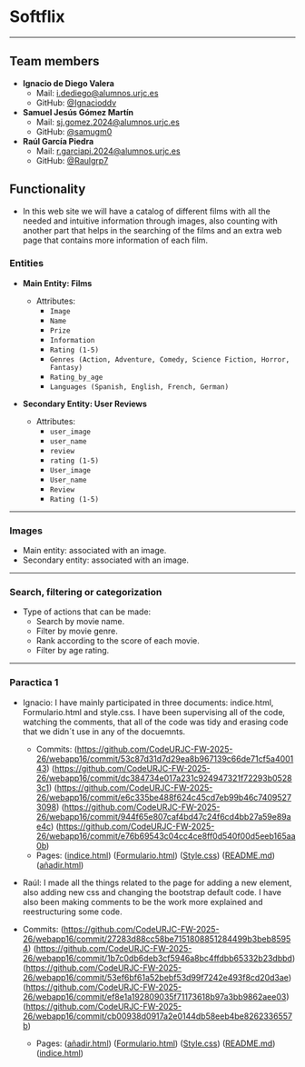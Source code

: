 #  Softflix
---
##  Team members 
- **Ignacio de Diego Valera**  
  -  Mail: i.dediego@alumnos.urjc.es  
  -  GitHub: [@Ignacioddv](https://github.com/Ignacioddv)
- **Samuel Jesús Gómez Martín**  
  -  Mail: sj.gomez.2024@alumnos.urjc.es  
  -  GitHub: [@samugm0](https://github.com/samugm0)
- **Raúl García Piedra**  
  -  Mail: r.garciapi.2024@alumnos.urjc.es  
  -  GitHub: [@Raulgrp7](https://github.com/Raulgrp7)
##  Functionality
- In this web site we will have a catalog of different films with all the  needed and intuitive information through images, also counting with another part that helps  in the searching of the films and an extra web page that contains more information of each film.
###  Entities
- **Main Entity: Films**  
  - Attributes: 
    - `Image`  
    - `Name`  
    - `Prize`
    - `Information`
    - `Rating (1-5)`
    - `Genres (Action, Adventure, Comedy, Science Fiction, Horror, Fantasy)`
    - `Rating_by_age`
    - `Languages (Spanish, English, French, German)`

- **Secondary Entity: User Reviews**  
  - Attributes:   
    - `user_image`  
    - `user_name`
    - `review`
    - `rating (1-5)`
    - `User_image`  
    - `User_name`
    - `Review`
    - `Rating (1-5)`

---

###  Images
- Main entity: associated with an image.  
- Secondary entity: associated with an image.  
---
###  Search, filtering or categorization
- Type of actions that can be made:  
  - Search by movie name.  
  - Filter by movie genre.  
  - Rank according to the score of each movie.
  - Filter by age rating.

---

### Paractica 1
- Ignacio: I have mainly participated in three documents: indice.html, Formulario.html and style.css. I have been supervising all of the code, watching the comments, that all of the code was tidy and erasing code that we didn´t use in any of the docuemnts.
  - Commits: (https://github.com/CodeURJC-FW-2025-26/webapp16/commit/53c87d31d7d29ea8b967139c66de71cf5a400143)
             (https://github.com/CodeURJC-FW-2025-26/webapp16/commit/dc384734e017a231c924947321f72293b05283c1)
             (https://github.com/CodeURJC-FW-2025-26/webapp16/commit/e6c335be488f624c45cd7eb99b46c74095273098)
             (https://github.com/CodeURJC-FW-2025-26/webapp16/commit/944f65e807caf4bd47c24f6cd4bb27a59e89ae4c)
             (https://github.com/CodeURJC-FW-2025-26/webapp16/commit/e76b69543c04cc4ce8ff0d540f00d5eeb165aa0b)
  - Pages: ([indice.html](https://github.com/CodeURJC-FW-2025-26/webapp16/blob/main/indice.html))
          ([Formulario.html](https://github.com/CodeURJC-FW-2025-26/webapp16/blob/main/Formulario.html))
          ([Style.css](https://github.com/CodeURJC-FW-2025-26/webapp16/blob/main/style.css))
          ([README.md](https://github.com/CodeURJC-FW-2025-26/webapp16/blob/main/README.md))
          ([añadir.html](https://github.com/CodeURJC-FW-2025-26/webapp16/blob/main/a%C3%B1adir.html))


- Raúl: I made all the things related to the page for adding a new element, also adding new css and changing the bootstrap default code. I have also been making comments to be the work more explained and reestructuring some code.
- Commits: (https://github.com/CodeURJC-FW-2025-26/webapp16/commit/27283d88cc58be7151808851284499b3beb85954)
           (https://github.com/CodeURJC-FW-2025-26/webapp16/commit/1b7c0db6deb3cf5946a8bc4ffdbb65332b23dbbd)
           (https://github.com/CodeURJC-FW-2025-26/webapp16/commit/53ef6bf61a52bebf53d99f7242e493f8cd20d3ae)
           (https://github.com/CodeURJC-FW-2025-26/webapp16/commit/ef8e1a192809035f71173618b97a3bb9862aee03)
           (https://github.com/CodeURJC-FW-2025-26/webapp16/commit/cb00938d0917a2e0144db58eeb4be8262336557b)
  
  - Pages:  ([añadir.html](https://github.com/CodeURJC-FW-2025-26/webapp16/blob/main/a%C3%B1adir.html))
            ([Formulario.html](https://github.com/CodeURJC-FW-2025-26/webapp16/blob/main/Formulario.html))
            ([Style.css](https://github.com/CodeURJC-FW-2025-26/webapp16/blob/main/style.css))
            ([README.md](https://github.com/CodeURJC-FW-2025-26/webapp16/blob/main/README.md))
            ([indice.html](https://github.com/CodeURJC-FW-2025-26/webapp16/blob/main/indice.html))

